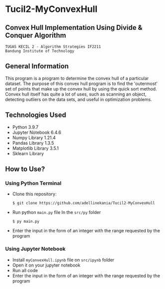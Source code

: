 # Tucil2-MyConvexHull

## Convex Hull Implementation Using Divide & Conquer Algorithm

```
TUGAS KECIL 2 - Algorithm Strategies IF2211
Bandung Institute of Technology
```

## General Information

This program is a program to determine the convex hull of a particular dataset. The purpose of this convex hull program is to find the 'outermost' set of points that make up the convex hull by using the quick sort method. <br/>Convex hull itself has quite a lot of uses, such as scanning an object, detecting outliers on the data sets, and useful in optimization problems.

## Technologies Used

- Python 3.9.7
- Jupyter Notebook 6.4.6
- Numpy Library 1.21.4
- Pandas Library 1.3.5
- Matplotlib Library 3.5.1
- Sklearn Library

## How to Use?

### Using Python Terminal

- Clone this repository:
  ```
  $ git clone https://github.com/adellinekania/Tucil2-MyConvexHull
  ```
- Run python `main.py` file
  In the `src/py` folder
  ```
  $ py main.py
  ```
- Enter the input in the form of an integer with the range requested by the program

### Using Jupyter Notebook

- Install `myConvexHull.ipynb` file on `src/ipynb` folder
- Open it on your jupyter notebook
- Run all code
- Enter the input in the form of an integer with the range requested by the program
